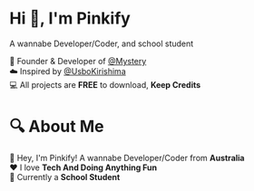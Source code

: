 # Hi 👋, I'm Pinkify 
A wannabe Developer/Coder, and school student

👑 Founder & Developer of [@Mystery](https://discord.com/api/oauth2/authorize?client_id=955024540017242183&permissions=184653704689&scope=bot%20applications.commands)<br>
☁️ Inspired by [@UsboKirishima](https://github.com/UsboKirishima)<br>
💻 All projects are **FREE** to download, **Keep Credits**<br>

# 🔍 About Me

👋 Hey, I'm Pinkify! A wannabe Developer/Coder from **Australia**<br>
❤️ I love **Tech And Doing Anything Fun**<br>
🎒 Currently a **School Student**<br>


